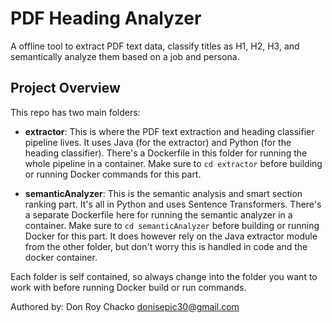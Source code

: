# PDF Heading Analyzer 

A offline tool to extract PDF text data, classify titles as H1, H2, H3, and semantically analyze them based on a job and persona.

## Project Overview

This repo has two main folders:

- **extractor**: This is where the PDF text extraction and heading classifier pipeline lives. It uses Java (for the extractor) and Python (for the heading classifier). There's a Dockerfile in this folder for running the whole pipeline in a container. Make sure to `cd extractor` before building or running Docker commands for this part.

- **semanticAnalyzer**: This is the semantic analysis and smart section ranking part. It's all in Python and uses Sentence Transformers. There's a separate Dockerfile here for running the semantic analyzer in a container. Make sure to `cd semanticAnalyzer` before building or running Docker for this part. It does however rely on the Java extractor module from the other folder, but don't worry this is handled in code and the docker container.

Each folder is self contained, so always change into the folder you want to work with before running Docker build or run commands.

Authored by: Don Roy Chacko <donisepic30@gmail.com>